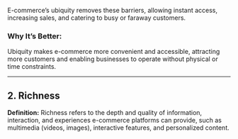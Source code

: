 E-commerce’s ubiquity removes these barriers, allowing instant access, increasing sales, and catering to busy or faraway customers.

### Why It’s Better:
Ubiquity makes e-commerce more convenient and accessible, attracting more customers and enabling businesses to operate without physical or time constraints.

----

## 2. Richness

**Definition:** Richness refers to the depth and quality of information, interaction, and experiences e-commerce platforms can provide, such as multimedia (videos, images), interactive features, and personalized content.